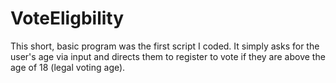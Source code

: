 # VoteEligbility
This short, basic program was the first script I coded. It simply asks for the user's age via input and directs them to register to vote if they are above the age of 18 (legal voting age).
